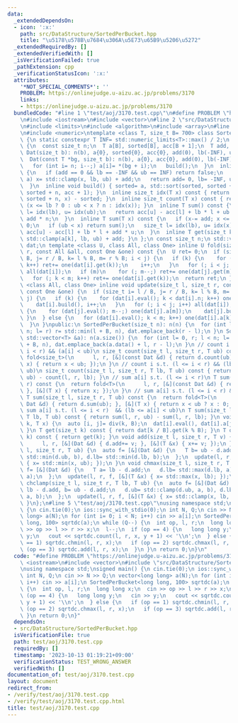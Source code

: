 ```yaml
---
data:
  _extendedDependsOn:
  - icon: ':x:'
    path: src/DataStructure/SortedPerBucket.hpp
    title: "\u5178\u578B\u7684\u306A\u5E73\u65B9\u5206\u5272"
  _extendedRequiredBy: []
  _extendedVerifiedWith: []
  _isVerificationFailed: true
  _pathExtension: cpp
  _verificationStatusIcon: ':x:'
  attributes:
    '*NOT_SPECIAL_COMMENTS*': ''
    PROBLEM: https://onlinejudge.u-aizu.ac.jp/problems/3170
    links:
    - https://onlinejudge.u-aizu.ac.jp/problems/3170
  bundledCode: "#line 1 \"test/aoj/3170.test.cpp\"\n#define PROBLEM \"https://onlinejudge.u-aizu.ac.jp/problems/3170\"\
    \n#include <iostream>\n#include <vector>\n#line 2 \"src/DataStructure/SortedPerBucket.hpp\"\
    \n#include <limits>\n#include <algorithm>\n#include <array>\n#line 6 \"src/DataStructure/SortedPerBucket.hpp\"\
    \n#include <numeric>\ntemplate <class T, size_t B= 700> class SortedPerBucket\
    \ {\n static constexpr T INF= std::numeric_limits<T>::max() / 2;\n struct Dat\
    \ {\n  const size_t n;\n  T a[B], sorted[B], acc[B + 1];\n  T add, lb, ub;\n \
    \ Dat(size_t b): n(b), a{0}, sorted{0}, acc{0}, add(0), lb(-INF), ub(INF) {}\n\
    \  Dat(const T *bg, size_t b): n(b), a{0}, acc{0}, add(0), lb(-INF), ub(INF) {\n\
    \   for (int i= n; i--;) a[i]= *(bg + i);\n   build();\n  }\n  inline bool eval()\
    \ {\n   if (add == 0 && lb == -INF && ub == INF) return false;\n   for (auto &x:\
    \ a) x= std::clamp(x, lb, ub) + add;\n   return add= 0, lb= -INF, ub= INF, true;\n\
    \  }\n  inline void build() { sorted= a, std::sort(sorted, sorted + n), std::partial_sum(sorted,\
    \ sorted + n, acc + 1); }\n  inline size_t idx(T x) const { return std::lower_bound(sorted,\
    \ sorted + n, x) - sorted; }\n  inline size_t count(T x) const { return x-= add,\
    \ (x <= lb ? 0 : ub < x ? n : idx(x)); }\n  inline T sum() const {\n   size_t\
    \ l= idx(lb), u= idx(ub);\n   return acc[u] - acc[l] + lb * l + ub * (n - u) +\
    \ add * n;\n  }\n  inline T sum(T x) const {\n   if (x-= add; x <= lb) return\
    \ 0;\n   if (ub < x) return sum();\n   size_t l= idx(lb), u= idx(x);\n   return\
    \ acc[u] - acc[l] + lb * l + add * u;\n  }\n  inline T get(size_t k) const { return\
    \ std::clamp(a[k], lb, ub) + add; }\n };\n const size_t n;\n std::vector<Dat>\
    \ dat;\n template <class U, class All, class One> inline U fold(size_t l, size_t\
    \ r, const All &all, const One &one) const {\n  U ret= 0;\n  if (size_t i= l /\
    \ B, j= r / B, k= l % B, m= r % B; i < j) {\n   if (k) {\n    for (; k < dat[i].n;\
    \ k++) ret+= one(dat[i].get(k));\n    i++;\n   }\n   for (; i < j; i++) ret+=\
    \ all(dat[i]);\n   if (m)\n    for (; m--;) ret+= one(dat[j].get(m));\n  } else\n\
    \   for (; k < m; k++) ret+= one(dat[i].get(k));\n  return ret;\n }\n template\
    \ <class All, class One> inline void update(size_t l, size_t r, const All &all,\
    \ const One &one) {\n  if (size_t i= l / B, j= r / B, k= l % B, m= r % B; i <\
    \ j) {\n   if (k) {\n    for (dat[i].eval(); k < dat[i].n; k++) one(dat[i].a[k]);\n\
    \    dat[i].build(), i++;\n   }\n   for (; i < j; i++) all(dat[i]);\n   if (m)\
    \ {\n    for (dat[j].eval(); m--;) one(dat[j].a[m]);\n    dat[j].build();\n  \
    \ }\n  } else {\n   for (dat[i].eval(); k < m; k++) one(dat[i].a[k]);\n   dat[i].build();\n\
    \  }\n }\npublic:\n SortedPerBucket(size_t n): n(n) {\n  for (int l= 0, r; l <\
    \ n; l= r) r= std::min(l + B, n), dat.emplace_back(r - l);\n }\n SortedPerBucket(const\
    \ std::vector<T> &a): n(a.size()) {\n  for (int l= 0, r; l < n; l= r) r= std::min(l\
    \ + B, n), dat.emplace_back(a.data() + l, r - l);\n }\n // count i s.t. (l <=\
    \ i < r) && (a[i] < ub)\n size_t count(size_t l, size_t r, T ub) const {\n  return\
    \ fold<size_t>(\n      l, r, [&](const Dat &d) { return d.count(ub); }, [&](T\
    \ x) { return x < ub; });\n }\n // count i s.t. (l <= i < r) && (lb <= a[i] <\
    \ ub)\n size_t count(size_t l, size_t r, T lb, T ub) const { return count(l, r,\
    \ ub) - count(l, r, lb); }\n // sum a[i] s.t. (l <= i < r)\n T sum(size_t l, size_t\
    \ r) const {\n  return fold<T>(\n      l, r, [&](const Dat &d) { return d.sum();\
    \ }, [&](T x) { return x; });\n }\n // sum a[i] s.t. (l <= i < r) && (a[i] < ub)\n\
    \ T sum(size_t l, size_t r, T ub) const {\n  return fold<T>(\n      l, r, [&](const\
    \ Dat &d) { return d.sum(ub); }, [&](T x) { return x < ub ? x : 0; });\n }\n //\
    \ sum a[i] s.t. (l <= i < r)  && (lb <= a[i] < ub)\n T sum(size_t l, size_t r,\
    \ T lb, T ub) const { return sum(l, r, ub) - sum(l, r, lb); }\n void set(size_t\
    \ k, T x) {\n  auto [i, j]= div(k, B);\n  dat[i].eval(), dat[i].a[j]= x, dat[i].build();\n\
    \ }\n T get(size_t k) const { return dat[k / B].get(k % B); }\n T operator[](size_t\
    \ k) const { return get(k); }\n void add(size_t l, size_t r, T v) {\n  update(\n\
    \      l, r, [&](Dat &d) { d.add+= v; }, [&](T &x) { x+= v; });\n }\n void chmin(size_t\
    \ l, size_t r, T ub) {\n  auto f= [&](Dat &d) {\n   T b= ub - d.add;\n   d.ub=\
    \ std::min(d.ub, b), d.lb= std::min(d.lb, b);\n  };\n  update(l, r, f, [&](T &x)\
    \ { x= std::min(x, ub); });\n }\n void chmax(size_t l, size_t r, T lb) {\n  auto\
    \ f= [&](Dat &d) {\n   T a= lb - d.add;\n   d.lb= std::max(d.lb, a), d.ub= std::max(d.ub,\
    \ a);\n  };\n  update(l, r, f, [&](T &x) { x= std::max(x, lb); });\n }\n void\
    \ chclamp(size_t l, size_t r, T lb, T ub) {\n  auto f= [&](Dat &d) {\n   T a=\
    \ lb - d.add, b= ub - d.add;\n   d.ub= std::clamp(d.ub, a, b), d.lb= std::clamp(d.lb,\
    \ a, b);\n  };\n  update(l, r, f, [&](T &x) { x= std::clamp(x, lb, ub); });\n\
    \ }\n};\n#line 5 \"test/aoj/3170.test.cpp\"\nusing namespace std;\nsigned main()\
    \ {\n cin.tie(0);\n ios::sync_with_stdio(0);\n int N, Q;\n cin >> N >> Q;\n vector<long\
    \ long> a(N);\n for (int i= 0; i < N; i++) cin >> a[i];\n SortedPerBucket<long\
    \ long, 100> sqrtdc(a);\n while (Q--) {\n  int op, l, r;\n  long long x;\n  cin\
    \ >> op >> l >> r >> x;\n  l--;\n  if (op == 4) {\n   long long y;\n   cin >>\
    \ y;\n   cout << sqrtdc.count(l, r, x, y + 1) << '\\n';\n  } else {\n   if (op\
    \ == 1) sqrtdc.chmin(l, r, x);\n   if (op == 2) sqrtdc.chmax(l, r, x);\n   if\
    \ (op == 3) sqrtdc.add(l, r, x);\n  }\n }\n return 0;\n}\n"
  code: "#define PROBLEM \"https://onlinejudge.u-aizu.ac.jp/problems/3170\"\n#include\
    \ <iostream>\n#include <vector>\n#include \"src/DataStructure/SortedPerBucket.hpp\"\
    \nusing namespace std;\nsigned main() {\n cin.tie(0);\n ios::sync_with_stdio(0);\n\
    \ int N, Q;\n cin >> N >> Q;\n vector<long long> a(N);\n for (int i= 0; i < N;\
    \ i++) cin >> a[i];\n SortedPerBucket<long long, 100> sqrtdc(a);\n while (Q--)\
    \ {\n  int op, l, r;\n  long long x;\n  cin >> op >> l >> r >> x;\n  l--;\n  if\
    \ (op == 4) {\n   long long y;\n   cin >> y;\n   cout << sqrtdc.count(l, r, x,\
    \ y + 1) << '\\n';\n  } else {\n   if (op == 1) sqrtdc.chmin(l, r, x);\n   if\
    \ (op == 2) sqrtdc.chmax(l, r, x);\n   if (op == 3) sqrtdc.add(l, r, x);\n  }\n\
    \ }\n return 0;\n}"
  dependsOn:
  - src/DataStructure/SortedPerBucket.hpp
  isVerificationFile: true
  path: test/aoj/3170.test.cpp
  requiredBy: []
  timestamp: '2023-10-13 01:19:21+09:00'
  verificationStatus: TEST_WRONG_ANSWER
  verifiedWith: []
documentation_of: test/aoj/3170.test.cpp
layout: document
redirect_from:
- /verify/test/aoj/3170.test.cpp
- /verify/test/aoj/3170.test.cpp.html
title: test/aoj/3170.test.cpp
---
```

